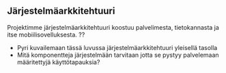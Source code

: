 ##  Järjestelmäarkkitehtuuri

Projektimme järjestelmäarkkitehtuuri koostuu palvelimesta, tietokannasta ja itse mobiilisovelluksesta. 
??









* Pyri kuvailemaan tässä luvussa järjestelmäarkkitehtuuri yleisellä tasolla
* Mitä komponentteja järjestelmään tarvitaan jotta se pystyy palvelemaan määritettyjä käyttötapauksia?
